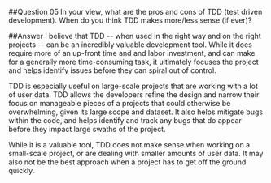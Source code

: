 ##Question 05 
In your view, what are the pros and cons of TDD (test driven development). When do you think TDD makes more/less sense (if ever)?

##Answer 
I believe that TDD -- when used in the right way and on the right projects -- can be an incredibly valuable development tool. While it does require more of an up-front time and and labor investment, and can make for a generally more time-consuming task, it ultimately focuses the project and helps identify issues before they can spiral out of control.

TDD is especially useful on large-scale projects that are working with a lot of user data. TDD allows the developers refine the design and narrow their focus on manageable pieces of a projects that could otherwise be overwhelming, given its large scope and dataset. It also helps mitigate bugs within the code, and helps identify and track any bugs that do appear before they impact large swaths of the project.

While it is a valuable tool, TDD does not make sense when working on a small-scale project, or are dealing with smaller amounts of user data. It may also not be the best approach when a project has to get off the ground quickly. 